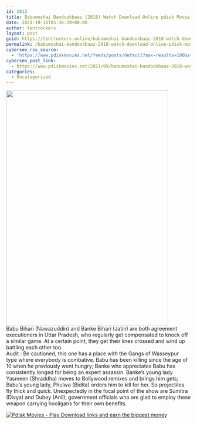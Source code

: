 ```yaml
---
id: 2812
title: Babumoshai Bandookbaaz (2018) Watch Download Online pdisk Movie
date: 2021-10-16T05:36:39+00:00
author: tentrockers
layout: post
guid: https://tentrockers.online/babumoshai-bandookbaaz-2018-watch-download-online-pdisk-movie/
permalink: /babumoshai-bandookbaaz-2018-watch-download-online-pdisk-movie/
cyberseo_rss_source:
  - 'https://www.pdiskmovies.net/feeds/posts/default?max-results=100&start-index=601'
cyberseo_post_link:
  - https://www.pdiskmovies.net/2021/09/babumoshai-bandookbaaz-2018-watch.html
categories:
  - Uncategorized
---
```

<div class="separator">
  <a href="https://1.bp.blogspot.com/-K7XcdXITXaU/YTY9Cl5FzJI/AAAAAAAAAtc/LYUt_y4_NYQurxxo8opqXojAgqUtjJ1twCLcBGAsYHQ/s867/Babumoshai%2BBandookbaaz%2B%25282018%2529%2BWatch%2BDownload%2BOnline%2Bpdisk%2BMovie.jpg" imageanchor="1"><img loading="lazy" border="0" data-original-height="867" data-original-width="600" height="640" src="https://1.bp.blogspot.com/-K7XcdXITXaU/YTY9Cl5FzJI/AAAAAAAAAtc/LYUt_y4_NYQurxxo8opqXojAgqUtjJ1twCLcBGAsYHQ/w442-h640/Babumoshai%2BBandookbaaz%2B%25282018%2529%2BWatch%2BDownload%2BOnline%2Bpdisk%2BMovie.jpg" width="442" /></a>
</div>



<div>
  <div>
    <span>Babu Bihari (Nawazuddin) and Banke Bihari (Jatin) are both agreement executioners in Uttar Pradesh, who regularly get compensated to knock off a similar game. At a certain point, they get their lines crossed and wind up battling each other too.&nbsp;</span>
  </div>
  
  <div>
    <span>Audit : Be cautioned, this one has a place with the Gangs of Wasseypur type where everybody is combative. Babu has been killing since the age of 10 when he previously went hungry; Banke who appreciates Babu has consistently longed for being an expert assassin. Banke&#8217;s young lady Yasmeen (Shraddha) moves to Bollywood remixes and brings him gets; Babu&#8217;s young lady, Phulwa (Bidita) orders him to kill for her. So projectiles fly thick and quick. Unexpectedly in the focal point of the show are Sumitra (Divya) and Dubey (Anil), government officials who are glad to employ these weapon carrying hooligans for their own benefits.</span>
  </div>
</div>

[![](https://1.bp.blogspot.com/-KJZYdQTn3nw/YS8VdIdXMyI/AAAAAAAAaw4/BR8dsGkpxw0T8C_4G4ALfMA7cP79KN3kwCLcBGAsYHQ/w400-h58/play_download_buttuons-removebg-preview.png "Pdisk Movies - Play Download links and earn the biggest money")](https://kofilink.com/1/bnYya2YxMDAyNjBx?dn=1)